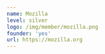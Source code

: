 ```yaml
---
name: Mozilla
level: silver
logo: /img/member/mozilla.png
founder: 'yes'
url: https://mozilla.org
---
```

